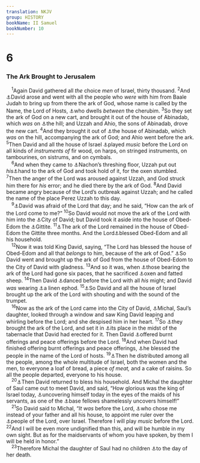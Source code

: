 ```yaml
---
translation: NKJV
group: HISTORY
bookName: II Samuel 
bookNumber: 10
---
```


<div class="title"><h1>6</h1><h3>The Ark Brought to Jerusalem</h3></div>
<span class="verse 2sa_6_1"> <sup>1</sup>Again David gathered all <i>the</i> choice <i>men</i> of Israel, thirty thousand. </span>
<span class="verse 2sa_6_2"><sup>2</sup>And <a data-toggle="tooltip" data-placement="bottom" title="Josh. 16:10">⚓</a>David arose and went with all the people who <i>were</i> with him from Baale Judah to bring up from there the ark of God, whose name is called by the Name, the Lord of Hosts, <a data-toggle="tooltip" data-placement="bottom" title="1 Chr. 13:5, 6">⚓</a>who dwells <i>between</i> the cherubim. </span>
<span class="verse 2sa_6_3"><sup>3</sup>So they set the ark of God on a new cart, and brought it out of the house of Abinadab, which <i>was</i> on <a data-toggle="tooltip" data-placement="bottom" title="Ex. 25:22; 1 Sam. 4:4; Ps. 80:1">⚓</a>the hill; and Uzzah and Ahio, the sons of Abinadab, drove the new cart. </span>
<span class="verse 2sa_6_4"><sup>4</sup>And they brought it out of <a data-toggle="tooltip" data-placement="bottom" title="1 Sam. 26:1">⚓</a>the house of Abinadab, which <i>was</i> on the hill, accompanying the ark of God; and Ahio went before the ark. </span>
<span class="verse 2sa_6_5"><sup>5</sup>Then David and all the house of Israel <a data-toggle="tooltip" data-placement="bottom" title="1 Sam. 7:1; 1 Chr. 13:7">⚓</a>played <i>music</i> before the Lord on all kinds of <i>instruments</i> <i>of</i> fir wood, on harps, on stringed instruments, on tambourines, on sistrums, and on cymbals.<br/></span>
<span class="verse 2sa_6_6"> <sup>6</sup>And when they came to <a data-toggle="tooltip" data-placement="bottom" title="1 Sam. 18:6, 7">⚓</a>Nachon’s threshing floor, Uzzah put out <i>his</i><a data-toggle="tooltip" data-placement="bottom" title="1 Chr. 13:9">⚓</a>hand to the ark of God and took hold of it, for the oxen stumbled. </span>
<span class="verse 2sa_6_7"><sup>7</sup>Then the anger of the Lord was aroused against Uzzah, and God struck him there for <i>his</i> error; and he died there by the ark of God. </span>
<span class="verse 2sa_6_8"><sup>8</sup>And David became angry because of the Lord’s outbreak against Uzzah; and he called the name of the place Perez Uzzah to this day.<br/></span>
<span class="verse 2sa_6_9"> <sup>9</sup><a data-toggle="tooltip" data-placement="bottom" title="Num. 4:15, 19, 20">⚓</a>David was afraid of the Lord that day; and he said, “How can the ark of the Lord come to me?” </span>
<span class="verse 2sa_6_10"><sup>10</sup>So David would not move the ark of the Lord with him into the <a data-toggle="tooltip" data-placement="bottom" title="Deut. 9:19; Ps. 119:120; Luke 5:8">⚓</a>City of David; but David took it aside into the house of Obed-Edom the <a data-toggle="tooltip" data-placement="bottom" title="2 Sam. 5:7">⚓</a>Gittite. </span>
<span class="verse 2sa_6_11"><sup>11</sup><a data-toggle="tooltip" data-placement="bottom" title="1 Chr. 13:13; 26:4–8">⚓</a>The ark of the Lord remained in the house of Obed-Edom the Gittite three months. And the Lord<a data-toggle="tooltip" data-placement="bottom" title="1 Chr. 13:14">⚓</a>blessed Obed-Edom and all his household.<br/></span>
<span class="verse 2sa_6_12"> <sup>12</sup>Now it was told King David, saying, “The Lord has blessed the house of Obed-Edom and all that <i>belongs</i> to him, because of the ark of God.” <a data-toggle="tooltip" data-placement="bottom" title="Gen. 30:27; 39:5">⚓</a>So David went and brought up the ark of God from the house of Obed-Edom to the City of David with gladness. </span>
<span class="verse 2sa_6_13"><sup>13</sup>And so it was, when <a data-toggle="tooltip" data-placement="bottom" title="1 Chr. 15:25—16:3">⚓</a>those bearing the ark of the Lord had gone six paces, that he sacrificed <a data-toggle="tooltip" data-placement="bottom" title="Num. 4:15; Josh. 3:3; 1 Sam. 6:15; 2 Sam. 15:24; 1 Chr. 15:2, 15">⚓</a>oxen and fatted sheep. </span>
<span class="verse 2sa_6_14"><sup>14</sup>Then David <a data-toggle="tooltip" data-placement="bottom" title="1 Kin. 8:5">⚓</a>danced before the Lord with all <i>his</i> might; and David <i>was</i> wearing <a data-toggle="tooltip" data-placement="bottom" title="Ps. 30:11; 149:3">⚓</a>a linen ephod. </span>
<span class="verse 2sa_6_15"><sup>15</sup><a data-toggle="tooltip" data-placement="bottom" title="1 Sam. 2:18, 28">⚓</a>So David and all the house of Israel brought up the ark of the Lord with shouting and with the sound of the trumpet.<br/></span>
<span class="verse 2sa_6_16"> <sup>16</sup>Now as the ark of the Lord came into the City of David, <a data-toggle="tooltip" data-placement="bottom" title="1 Chr. 15:28">⚓</a>Michal, Saul’s daughter, looked through a window and saw King David leaping and whirling before the Lord; and she despised him in her heart. </span>
<span class="verse 2sa_6_17"><sup>17</sup>So <a data-toggle="tooltip" data-placement="bottom" title="2 Sam. 3:14">⚓</a>they brought the ark of the Lord, and set it in <a data-toggle="tooltip" data-placement="bottom" title="1 Chr. 16:1">⚓</a>its place in the midst of the tabernacle that David had erected for it. Then David <a data-toggle="tooltip" data-placement="bottom" title="1 Chr. 15:1; 2 Chr. 1:4">⚓</a>offered burnt offerings and peace offerings before the Lord. </span>
<span class="verse 2sa_6_18"><sup>18</sup>And when David had finished offering burnt offerings and peace offerings, <a data-toggle="tooltip" data-placement="bottom" title="1 Kin. 8:5, 62, 63">⚓</a>he blessed the people in the name of the Lord of hosts. </span>
<span class="verse 2sa_6_19"><sup>19</sup><a data-toggle="tooltip" data-placement="bottom" title="1 Kin. 8:14, 15, 55">⚓</a>Then he distributed among all the people, among the whole multitude of Israel, both the women and the men, to everyone a loaf of bread, a piece <i>of</i> <i>meat,</i> and a cake of raisins. So all the people departed, everyone to his house.<br/></span>
<span class="verse 2sa_6_20"> <sup>20</sup><a data-toggle="tooltip" data-placement="bottom" title="1 Chr. 16:3">⚓</a>Then David returned to bless his household. And Michal the daughter of Saul came out to meet David, and said, “How glorious was the king of Israel today, <a data-toggle="tooltip" data-placement="bottom" title="Ps. 30:title">⚓</a>uncovering himself today in the eyes of the maids of his servants, as one of the <a data-toggle="tooltip" data-placement="bottom" title="2 Sam. 6:14, 16">⚓</a>base fellows shamelessly uncovers himself!”<br/></span>
<span class="verse 2sa_6_21"> <sup>21</sup>So David said to Michal, “<i>It</i> <i>was</i> before the Lord, <a data-toggle="tooltip" data-placement="bottom" title="Judg. 9:4">⚓</a>who chose me instead of your father and all his house, to appoint me ruler over the <a data-toggle="tooltip" data-placement="bottom" title="1 Sam. 13:14; 15:28">⚓</a>people of the Lord, over Israel. Therefore I will play <i>music</i> before the Lord. </span>
<span class="verse 2sa_6_22"><sup>22</sup>And I will be even more undignified than this, and will be humble in my own sight. But as for the maidservants of whom you have spoken, by them I will be held in honor.”<br/></span>
<span class="verse 2sa_6_23"> <sup>23</sup>Therefore Michal the daughter of Saul had no children <a data-toggle="tooltip" data-placement="bottom" title="2 Kin. 11:17">⚓</a>to the day of her death.<br/></span>

